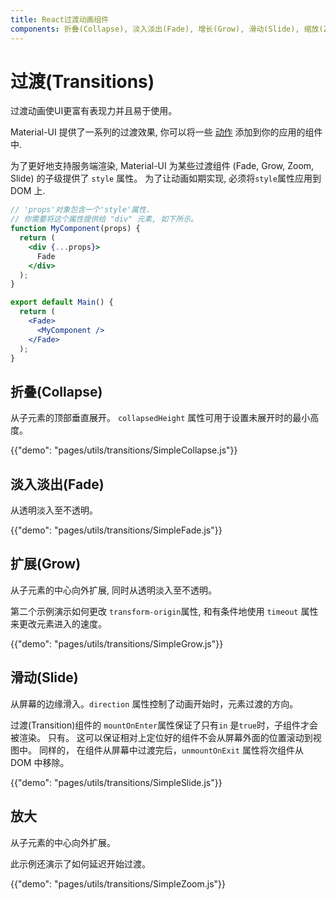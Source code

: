 ```yaml
---
title: React过渡动画组件
components: 折叠(Collapse), 淡入淡出(Fade), 增长(Grow), 滑动(Slide), 缩放(Zoom)
---
```


# 过渡(Transitions)

<p class="description">过渡动画使UI更富有表现力并且易于使用。</p>

Material-UI 提供了一系列的过渡效果, 你可以将一些 [动作](https://material.io/design/motion/) 添加到你的应用的组件中.

为了更好地支持服务端渲染, Material-UI 为某些过渡组件 (Fade, Grow, Zoom, Slide) 的子级提供了 `style` 属性。 为了让动画如期实现, 必须将`style`属性应用到 DOM 上.

```jsx
// 'props'对象包含一个'style'属性.
// 你需要将这个属性提供给 "div" 元素, 如下所示。
function MyComponent(props) {
  return (
    <div {...props}>
      Fade
    </div>
  );
}

export default Main() {
  return (
    <Fade>
      <MyComponent />
    </Fade>
  );
}
```

## 折叠(Collapse)

从子元素的顶部垂直展开。 `collapsedHeight` 属性可用于设置未展开时的最小高度。

{{"demo": "pages/utils/transitions/SimpleCollapse.js"}}

## 淡入淡出(Fade)

从透明淡入至不透明。

{{"demo": "pages/utils/transitions/SimpleFade.js"}}

## 扩展(Grow)

从子元素的中心向外扩展, 同时从透明淡入至不透明。

第二个示例演示如何更改 `transform-origin`属性, 和有条件地使用 `timeout` 属性来更改元素进入的速度。

{{"demo": "pages/utils/transitions/SimpleGrow.js"}}

## 滑动(Slide)

从屏幕的边缘滑入。`direction` 属性控制了动画开始时，元素过渡的方向。

过渡(Transition)组件的 `mountOnEnter`属性保证了只有`in` 是`true`时，子组件才会被渲染。 只有。 这可以保证相对上定位好的组件不会从屏幕外面的位置滚动到视图中。 同样的， 在组件从屏幕中过渡完后，`unmountOnExit` 属性将次组件从 DOM 中移除。

{{"demo": "pages/utils/transitions/SimpleSlide.js"}}

## 放大

从子元素的中心向外扩展。

此示例还演示了如何延迟开始过渡。

{{"demo": "pages/utils/transitions/SimpleZoom.js"}}
